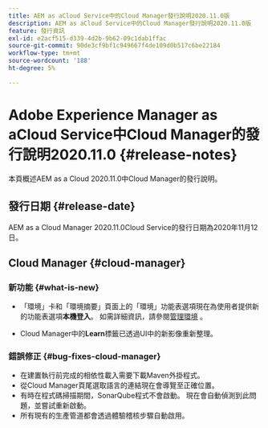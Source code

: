 ```yaml
---
title: AEM as aCloud Service中的Cloud Manager發行說明2020.11.0版
description: AEM as aCloud Service中的Cloud Manager發行說明2020.11.0版
feature: 發行資訊
exl-id: e2acf515-d339-4d2b-9b62-09c1dab1ffac
source-git-commit: 90de3cf9bf1c949667f4de109d0b517c6be22184
workflow-type: tm+mt
source-wordcount: '188'
ht-degree: 5%

---
```


# Adobe Experience Manager as aCloud Service中Cloud Manager的發行說明2020.11.0 {#release-notes}

本頁概述AEM as a Cloud 2020.11.0中Cloud Manager的發行說明。

## 發行日期 {#release-date}

AEM as a Cloud Manager 2020.11.0Cloud Service的發行日期為2020年11月12日。

## Cloud Manager {#cloud-manager}

### 新功能 {#what-is-new}

* 「環境」卡和「環境摘要」頁面上的「環境」功能表選項現在為使用者提供新的功能表選項&#x200B;**本機登入**。
如需詳細資訊，請參閱[管理環境](/help/implementing/cloud-manager/manage-environments.md#login-locally) 。

* Cloud Manager中的&#x200B;**Learn**&#x200B;標籤已透過UI中的新影像重新整理。

### 錯誤修正 {#bug-fixes-cloud-manager}

* 在建置執行前完成的相依性載入需要下載Maven外掛程式。
* 從Cloud Manager頁尾選取語言的連結現在會導覽至正確位置。
* 有時在程式碼掃描期間，SonarQube程式不會啟動。 現在會自動偵測到此問題，並嘗試重新啟動。
* 所有現有的生產管道都會透過體驗稽核步驟自動啟用。
